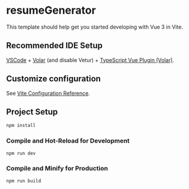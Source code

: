 # resumeGenerator

This template should help get you started developing with Vue 3 in Vite.

## Recommended IDE Setup

[VSCode](https://code.visualstudio.com/) + [Volar](https://marketplace.visualstudio.com/items?itemName=Vue.volar) (and disable Vetur) + [TypeScript Vue Plugin (Volar)](https://marketplace.visualstudio.com/items?itemName=Vue.vscode-typescript-vue-plugin).

## Customize configuration

See [Vite Configuration Reference](https://vitejs.dev/config/).

## Project Setup

```sh
npm install
```

### Compile and Hot-Reload for Development

```sh
npm run dev
```

### Compile and Minify for Production

```sh
npm run build
```

<!-- To download to a pdf
npm install --save html2pdf.js

import html2pdf from 'html2pdf.js'

methods: {
  downloadPDF(sectionElement) {
    const options = {
      margin: [0, 0, 0, 0],
      filename: 'section.pdf',
      image: { type: 'jpeg', quality: 0.98 },
      html2canvas: { scale: 2 },
      jsPDF: { unit: 'mm', format: 'a4', orientation: 'portrait' }
    }
    
    html2pdf()
      .from(sectionElement)
      .set(options)
      .save()
  }
}


<template>
  <div>
    <section ref="sectionToDownload">
      <!-- Content of the section
    </section>
    <button @click="downloadPDF($refs.sectionToDownload)">Download PDF</button>
  </div>
</template> -->
